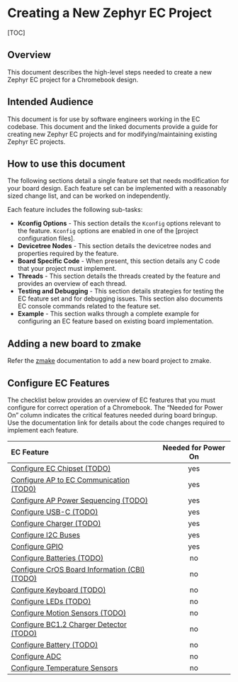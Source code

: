 # Creating a New Zephyr EC Project

[TOC]

## Overview

This document describes the high-level steps needed to create a new Zephyr EC
project for a Chromebook design.

## Intended Audience

This document is for use by software engineers working in the EC codebase. This
document and the linked documents provide a guide for creating new Zephyr EC
projects and for modifying/maintaining existing Zephyr EC projects.

## How to use this document

The following sections detail a single feature set that needs modification for
your board design. Each feature set can be implemented with a reasonably sized
change list, and can be worked on independently.

Each feature includes the following sub-tasks:

- **Kconfig Options** - This section details the `Kconfig` options relevant to
  the feature. `Kconfig` options are enabled in one of the [project
  configuration files].
- **Devicetree Nodes** - This section details the devicetree nodes and
  properties required by the feature.
- **Board Specific Code** - When present, this section details any C code that
  your project must implement.
- **Threads** - This section details the threads created by the feature and
  provides an overview of each thread.
- **Testing and Debugging** - This section details strategies for testing the EC
  feature set and for debugging issues. This section also documents EC console
  commands related to the feature set.
- **Example** - This section walks through a complete example for configuring an
  EC feature based on existing board implementation.

## Adding a new board to zmake

Refer the [zmake](TODO) documentation to add a new board project to zmake.

## Configure EC Features

The checklist below provides an overview of EC features that you must configure
for correct operation of a Chromebook. The “Needed for Power On” column
indicates the critical features needed during board bringup. Use the
documentation link for details about the code changes required to implement each
feature.

EC Feature                                                                  | Needed for Power On
:-------------------------------------------------------------------------- | :-----------------:
[Configure EC Chipset (TODO)](./zephyr_template.md)                         | yes
[Configure AP to EC Communication (TOD0)](./zephyr_template.md)             | yes
[Configure AP Power Sequencing (TODO)](./zephyr_template.md)                | yes
[Configure USB-C (TODO)](./zephyr_template.md)                              | yes
[Configure Charger (TODO)](./zephyr_template.md)                            | yes
[Configure I2C Buses](./zephyr_i2c.md)                                      | yes
[Configure GPIO](./zephyr_gpio.md)                                          | yes
[Configure Batteries (TODO)](./zephyr_template.md)                          | no
[Configure CrOS Board Information (CBI) (TODO)](./zephyr_template.md)       | no
[Configure Keyboard (TODO)](./zephyr_template.md)                           | no
[Configure LEDs (TODO)](./zephyr_template.md)                               | no
[Configure Motion Sensors (TODO)](./zephyr_template.md)                     | no
[Configure BC1.2 Charger Detector (TODO)](./zephyr_template.md)             | no
[Configure Battery (TODO)](./zephyr_template.md)                            | no
[Configure ADC](./zephyr_adc.md)                                            | no
[Configure Temperature Sensors](./zephyr_temperature_sensor.md)             | no
